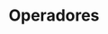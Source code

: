 ---
title: Operadores
description: Cubriremos cómo ejecutar operaciones en los tipos de datos cubiertos anteriormente.
---